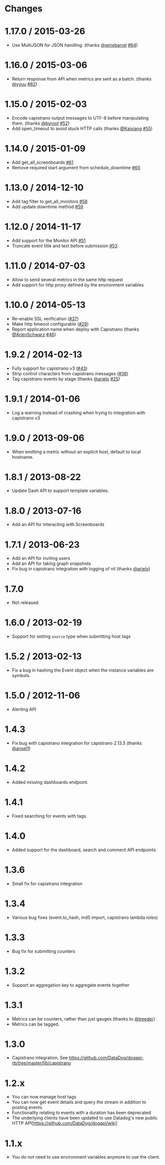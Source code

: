Changes
=======
# 1.17.0 / 2015-03-26
* Use MultiJSON for JSON handling. (thanks [@winebarrel][] [#64][])

# 1.16.0 / 2015-03-06
* Return response from API when metrics are sent as a batch. (thanks [@yyuu][] [#62](https://github.com/DataDog/dogapi-rb/pull/62))

# 1.15.0 / 2015-02-03
* Encode capistrano output messages to UTF-8 before manipulating them. (thanks [@byroot][] [#52](https://github.com/DataDog/dogapi-rb/pull/52))
* Add open_timeout to avoid stuck HTTP calls (thanks [@Kaixiang][] [#55](https://github.com/DataDog/dogapi-rb/pull/55))

# 1.14.0 / 2015-01-09
* Add get_all_screenboards [#61](https://github.com/DataDog/dogapi-rb/pull/61)
* Remove required start argument from schedule_downtime [#60](https://github.com/DataDog/dogapi-rb/pull/60)

# 1.13.0 / 2014-12-10
* Add tag filter to get_all_monitors [#58](https://github.com/DataDog/dogapi-rb/pull/58)
* Add update downtime method [#59](https://github.com/DataDog/dogapi-rb/pull/59)

# 1.12.0 / 2014-11-17
* Add support for the Monitor API [#51](https://github.com/DataDog/dogapi-rb/pull/51)
* Truncate event title and text before submission [#53](https://github.com/DataDog/dogapi-rb/pull/53)

# 1.11.0 / 2014-07-03
* Allow to send several metrics in the same http request
* Add support for http proxy defined by the environment variables

# 1.10.0 / 2014-05-13
* Re-enable SSL verification ([#37](https://github.com/DataDog/dogapi-rb/issues/37))
* Make http timeout configurable ([#29](https://github.com/DataDog/dogapi-rb/issues/29))
* Report application name when deploy with Capistrano (thanks [@ArjenSchwarz][] [#46](https://github.com/DataDog/dogapi-rb/pull/46))

# 1.9.2 / 2014-02-13
* Fully support for capistrano v3 ([#43](https://github.com/DataDog/dogapi-rb/pull/43))
* Strip control characters from capistrano messages ([#36](https://github.com/DataDog/dogapi-rb/issues/36))
* Tag capistrano events by stage (thanks [@arielo][] [#25](https://github.com/DataDog/dogapi-rb/pull/25))

# 1.9.1 / 2014-01-06
* Log a warning instead of crashing when trying to integration with capistrano v3

# 1.9.0 / 2013-09-06
* When emitting a metric without an explicit host, default to local hostname.

# 1.8.1 / 2013-08-22
* Update Dash API to support template variables.

# 1.8.0 / 2013-07-16
* Add an API for interacting with Screenboards

# 1.7.1 / 2013-06-23
* Add an API for inviting users
* Add an API for taking graph snapshots
* Fix bug in capistrano integration with logging of nil (thanks [@arielo][])

# 1.7.0
* Not released.

# 1.6.0 / 2013-02-19
* Support for setting `source` type when submitting host tags

# 1.5.2 / 2013-02-13
* Fix a bug in hashing the Event object when the instance variables are symbols.

# 1.5.0 / 2012-11-06
* Alerting API

# 1.4.3
* Fix bug with capistrano integration for capistrano 2.13.5 (thanks [@ansel1][])

# 1.4.2
* Added missing dashboards endpoint.

# 1.4.1
* Fixed searching for events with tags.

# 1.4.0
* Added support for the dashboard, search and comment API endpoints.

# 1.3.6
* Small fix for capistrano integration

# 1.3.4
* Various bug fixes (event.to_hash, md5 import, capistrano lambda roles)

# 1.3.3
* Bug fix for submitting counters

# 1.3.2
* Support an aggregation key to aggregate events together

# 1.3.1
* Metrics can be counters, rather than just gauges (thanks to [@treeder][])
* Metrics can be tagged.

# 1.3.0
* Capistrano integration. See https://github.com/DataDog/dogapi-rb/tree/master/lib/capistrano

# 1.2.x
* You can now manage host tags
* You can now get event details and query the stream in addition to posting events
* Functionality relating to events with a duration has been deprecated
* The underlying clients have been updated to use Datadog's new public HTTP API[https://github.com/DataDog/dogapi/wiki]

# 1.1.x
* You do not need to use environment variables anymore to use the client.

<!--- The following link definition list is generated by PimpMyChangelog --->
[#25]: https://github.com/DataDog/dogapi-rb/issues/25
[#29]: https://github.com/DataDog/dogapi-rb/issues/29
[#36]: https://github.com/DataDog/dogapi-rb/issues/36
[#37]: https://github.com/DataDog/dogapi-rb/issues/37
[#43]: https://github.com/DataDog/dogapi-rb/issues/43
[#46]: https://github.com/DataDog/dogapi-rb/issues/46
[#51]: https://github.com/DataDog/dogapi-rb/issues/51
[#52]: https://github.com/DataDog/dogapi-rb/issues/52
[#53]: https://github.com/DataDog/dogapi-rb/issues/53
[#55]: https://github.com/DataDog/dogapi-rb/issues/55
[#58]: https://github.com/DataDog/dogapi-rb/issues/58
[#59]: https://github.com/DataDog/dogapi-rb/issues/59
[#60]: https://github.com/DataDog/dogapi-rb/issues/60
[#61]: https://github.com/DataDog/dogapi-rb/issues/61
[#62]: https://github.com/DataDog/dogapi-rb/issues/62
[#64]: https://github.com/DataDog/dogapi-rb/issues/64
[@ArjenSchwarz]: https://github.com/ArjenSchwarz
[@Kaixiang]: https://github.com/Kaixiang
[@ansel1]: https://github.com/ansel1
[@arielo]: https://github.com/arielo
[@byroot]: https://github.com/byroot
[@treeder]: https://github.com/treeder
[@winebarrel]: https://github.com/winebarrel
[@yyuu]: https://github.com/yyuu
